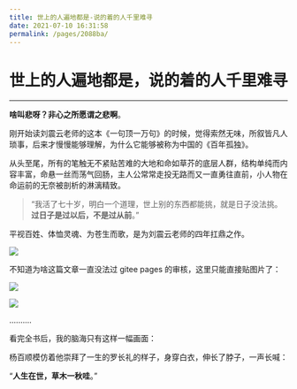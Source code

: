 ```yaml
---
title: 世上的人遍地都是-说的着的人千里难寻
date: 2021-07-10 16:31:58
permalink: /pages/2088ba/
---
```

# 世上的人遍地都是，说的着的人千里难寻

---

**啥叫悲呀？非心之所愿谓之悲啊**。

刚开始读刘震云老师的这本《一句顶一万句》的时候，觉得索然无味，所叙皆凡人琐事，后来才慢慢能够理解，为什么它能够被称为中国的《百年孤独》。

从头至尾，所有的笔触无不紧贴苦难的大地和命如草芥的底层人群，结构单纯而内容丰富，命悬一丝而荡气回肠，主人公常常走投无路而又一直勇往直前，小人物在命运前的无奈被剖析的淋漓精致。

> “我活了七十岁，明白一个道理，世上别的东西都能挑，就是日子没法挑。**过日子是过以后，不是过从前**。”

平视百姓、体恤灵魂、为苍生而歌，是为刘震云老师的四年扛鼎之作。	

![](https://cs-wiki.oss-cn-shanghai.aliyuncs.com/img/20220320164843.png)

不知道为啥这篇文章一直没法过 gitee pages 的审核，这里只能直接贴图片了：

![](https://cs-wiki.oss-cn-shanghai.aliyuncs.com/img/20220320172722.png)

![](https://cs-wiki.oss-cn-shanghai.aliyuncs.com/img/20220320172743.png)

..........

看完全书后，我的脑海只有这样一幅画面：

杨百顺模仿着他崇拜了一生的罗长礼的样子，身穿白衣，伸长了脖子，一声长喊：

“**人生在世，草木一秋哇**。”





